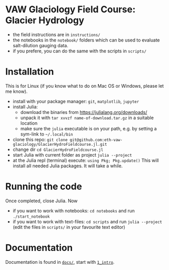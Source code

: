 VAW Glaciology Field Course: Glacier Hydrology
==============================================

- the field instructions are in `instructions/`
- the notebooks in the `notebook/` folders which can be used to
  evaluate salt-dilution gauging data.
- if you prefere, you can do the same with the scripts in `scripts/`

# Installation

This is for Linux (if you know what to do on Mac OS or Windows,
please let me know).

- install with your package manager: `git`, `matplotlib`, `jupyter`
- install Julia:
  - download the binaries from https://julialang.org/downloads/
  - unpack it with `tar xvvzf name-of-download.tar.gz` in a suitable
    location
  - make sure the `julia` executable is on your path, e.g. by setting
    a sym-link to `~/.local/bin`
- clone this repo: `git clone
  git@github.com:eth-vaw-glaciology/GlacierHydroFieldcourse.jl.git`
- change dir `cd GlacierHydroFieldcourse.jl`
- start Julia with current folder as project `julia --project`
- at the Julia repl (terminal) execute:
  `using Pkg; Pkg.update()`
  This will install all needed Julia packages.  It will take a while.

# Running the code

Once completed, close Julia. Now
- if you want to work with notebooks:
  `cd notebooks` and run `./start_notebook`
- if you want to work with text-files:
  `cd scripts` and run `julia --project`
  (edit the files in `scripts/` in your favourite text editor)

# Documentation

Documentation is found in [`docs/`](docs), start with [`1_intro`](blob/master/docs/intro.md).
